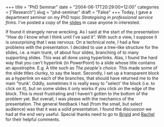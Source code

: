 +++
title = "PhD Seminar"
date = "2004-06-17T20:29:00+12:00"
categories = ["Research"]
slug = "phd-seminar"
draft = "False"
+++
Today, I gave a department seminar on my PhD topic _Strategising in
professional service firms_. I've posted a copy of
the [slides](files/Dept_Seminar.pdf) in case anyone in interested.

If found it strangely nerve wrecking. As I said at the start of the
presentation "How do I know what I think until I've said it". With such a view,
I suppose it is unsurprising that I was nervous.  On a technical note, I had a
few problems with the presentation. I decided to use a tree-like structure for
the slides, i.e. a main trunk, of about four slides, branching of to many
supporting slides. This was all done using hyperlinks. Alas, I found the hard
way that you can't hyperlink (in PowerPoint) to a slide whose title contains an
apostrophe. E.g. A title such as _The people's choice_. This made some of the
slide titles clunky, to say the least. Secondly, I set up a transparent block
as a hyperlink on each of the branches, that should have returned me to the
main "trunk'. Oddly, sometimes it is really easy to "select' the block (i.e. to
click on it), but on some slides it only works if you click on the edge of the
block. This is most frustrating and I haven't gotten to the bottom of the
problem yet.  But overall, I was please with the mechanics of the presentation.
The general feedback I had (from the small, but select audience) was that it
was a solid presentation. I found the discussion we had at the end very useful.
Special thanks need to go to
[Brigid](https://staff.business.auckland.ac.nz/bcarroll) and
[Rachel](https://staff.business.auckland.ac.nz/rwolfgramm) for their helpful
comments.
